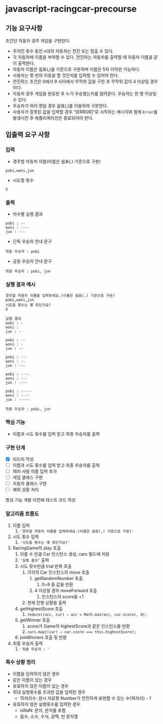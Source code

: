 # javascript-racingcar-precourse

## 기능 요구사항

초간단 자동차 경주 게임을 구현한다.

- 주어진 횟수 동안 n대의 자동차는 전진 또는 멈출 수 있다.
- 각 자동차에 이름을 부여할 수 있다. 전진하는 자동차를 출력할 때 자동차 이름을 같이 출력한다.
- 자동차 이름은 쉼표(,)를 기준으로 구분하며 이름은 5자 이하만 가능하다.
- 사용자는 몇 번의 이동을 할 것인지를 입력할 수 있어야 한다.
- 전진하는 조건은 0에서 9 사이에서 무작위 값을 구한 후 무작위 값이 4 이상일 경우이다.
- 자동차 경주 게임을 완료한 후 누가 우승했는지를 알려준다. 우승자는 한 명 이상일 수 있다.
- 우승자가 여러 명일 경우 쉼표(,)를 이용하여 구분한다.
- 사용자가 잘못된 값을 입력할 경우 "[ERROR]"로 시작하는 메시지와 함께 `Error`를 발생시킨 후 애플리케이션은 종료되어야 한다.

## 입출력 요구 사항

### **입력**

- 경주할 자동차 이름(이름은 쉼표(,) 기준으로 구분)

```plain
pobi,woni,jun
```

- 시도할 횟수

```plain
5
```

### **출력**

- 차수별 실행 결과

```plain
pobi : --
woni : ----
jun : ---
```

- 단독 우승자 안내 문구

```plain
최종 우승자 : pobi
```

- 공동 우승자 안내 문구

```plain
최종 우승자 : pobi, jun
```

### **실행 결과 예시**

```plain
경주할 자동차 이름을 입력하세요.(이름은 쉼표(,) 기준으로 구분)
pobi,woni,jun
시도할 횟수는 몇 회인가요?
5

실행 결과
pobi : -
woni :
jun : -

pobi : --
woni : -
jun : --

pobi : ---
woni : --
jun : ---

pobi : ----
woni : ---
jun : ----

pobi : -----
woni : ----
jun : -----

최종 우승자 : pobi, jun
```

### 핵심 기능

- 이름과 시도 횟수를 입력 받고 최종 우승자를 출력

### 구현 단계

- [x]  리드미 작성
- [ ]  이름과 시도 횟수를 입력 받고 최종 우승자를 출력
- [ ]  여러 사람 이름 입력 추가
- [ ]  게임 클래스 구현
- [ ]  자동차 클래스 구현
- [ ]  예외 상황 처리

항상 기능 개발 이전에 테스트 코드 작성

### 알고리즘 흐름도

1. 이름 입력
    1. `'경주할 자동차 이름을 입력하세요.(이름은 쉼표(,) 기준으로 구분)'`
2. 시도 횟수 입력
    1. `'시도할 횟수는 몇 회인가요?'`
3. RacingGame의 play 호출
    1. 이름 수 만큼 Car 인스턴스 생성, cars 필드에 저장
    2. `‘실행 결과’` 출력
    3. 시도 횟수만큼 trial 반복 호출
        1. 각각의 Car 인스턴스의 move 호출
            1. getRandomNumber 호출
                1. 0~9 중 값을 반환
            2. 4 이상일 경우 moveForward 호출
                1. 인스턴스의 score을 +1
        2. 현재 진행 상황을 출력
    4. getHighestScore 호출
        1. `reduce((acc, cur) ⇒ acc = Math.max(acc, cur.score), 0);`
    5. getWinner 호출
        1. score가 Game의 highestScore과 같은 인스턴스들 반환
        2. `cars.map((car) ⇒ car.score === this.highestScore);`
    6. joinWinners 호출 및 반환
4. 최종 우승자 출력
    1. `'최종 우승자 : '`

### 특수 상황 정리

- 이름을 입력하지 않은 경우
- 같은 이름이 있는 경우
- 유효하지 않은 이름이 있는 경우
- 최대 실행횟수를 초과한 값을 입력한 경우
  - 15자리수: 원시 자료형 Number가 안전하게 표현할 수 있는 수(16자리) - 1
- 유효하지 않은 실행횟수를 입력한 경우
  - isNaN: 문자, 문자를 포함
  - 음수, 소수, 수식, 공백, 빈 문자열
